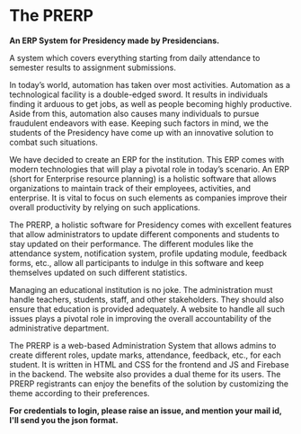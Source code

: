# The PRERP
**An ERP System for Presidency made by Presidencians.**

A system which covers everything starting from daily attendance to semester results to assignment submissions.

In today’s world, automation has taken over most activities. Automation as a technological facility is a double-edged sword. It results in individuals finding it arduous to get jobs, as well as people becoming highly productive. Aside from this, automation also causes many individuals to pursue fraudulent endeavors with ease. Keeping such factors in mind, we the students of the Presidency have come up with an innovative solution to combat such situations. 

We have decided to create an ERP for the institution. This ERP comes with modern technologies that will play a pivotal role in today’s scenario. An ERP (short for Enterprise resource planning) is a holistic software that allows organizations to maintain track of their employees, activities, and enterprise. It is vital to focus on such elements as companies improve their overall productivity by relying on such applications. 

The PRERP, a holistic software for Presidency comes with excellent features that allow administrators to update different components and students to stay updated on their performance. The different modules like the attendance system, notification system, profile updating module, feedback forms, etc., allow all participants to indulge in this software and keep themselves updated on such different statistics.

Managing an educational institution is no joke. The administration must handle teachers, students, staff, and other stakeholders. They should also ensure that education is provided adequately. A website to handle all such issues plays a pivotal role in improving the overall accountability of the administrative department.

The PRERP is a web-based Administration System that allows admins to create different roles, update marks, attendance, feedback, etc., for each student. It is written in HTML and CSS for the frontend and JS and Firebase in the backend. The website also provides a dual theme for its users. The PRERP registrants can enjoy the benefits of the solution by customizing the theme according to their preferences.


**For credentials to login, please raise an issue, and mention your mail id, I'll send you the json format.**
